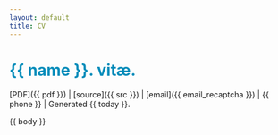 ```yaml
---
layout: default
title: CV
---
```


<style>
h1 {
  color:#008cba;
}
</style>

# {{ name }}. vitæ.

[PDF]({{ pdf }}) &#124;
[source]({{ src }}) &#124;
[email]({{ email_recaptcha }}) &#124;
{{ phone }} &#124;
Generated {{ today }}.

{{ body }}
